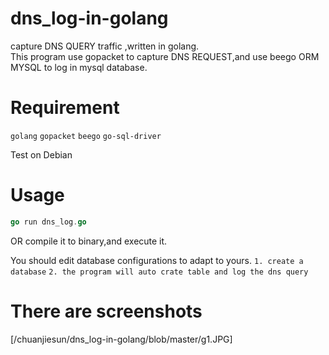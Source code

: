 # dns_log-in-golang
  capture DNS QUERY  traffic ,written in golang.  
  This program use gopacket to capture DNS REQUEST,and use beego ORM MYSQL to log in mysql database.

# Requirement
  `golang` `gopacket` `beego` `go-sql-driver`
  
Test on Debian 

# Usage
```go
go run dns_log.go
```
OR compile it to binary,and execute it.

You should edit database configurations to adapt to yours. 
`1. create a database`
`2. the program will auto crate table and log the dns query`

# There are screenshots
[/chuanjiesun/dns_log-in-golang/blob/master/g1.JPG]


